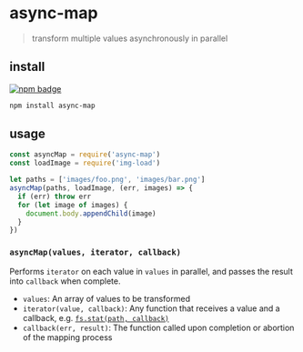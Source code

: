 # async-map
> transform multiple values asynchronously in parallel

## install
[![npm badge]][npm package]

```sh
npm install async-map
```

## usage
```js
const asyncMap = require('async-map')
const loadImage = require('img-load')

let paths = ['images/foo.png', 'images/bar.png']
asyncMap(paths, loadImage, (err, images) => {
  if (err) throw err
  for (let image of images) {
    document.body.appendChild(image)
  }
})
```

### `asyncMap(values, iterator, callback)`
Performs `iterator` on each value in `values` in parallel, and passes the result into `callback` when complete.
* `values`: An array of values to be transformed
* `iterator(value, callback)`: Any function that receives a value and a callback, e.g. [`fs.stat(path, callback)`](https://nodejs.org/api/fs.html#fs_fs_stat_path_callback)
* `callback(err, result)`: The function called upon completion or abortion of the mapping process

[npm package]: https://www.npmjs.org/package/async-map
[npm badge]:   https://nodei.co/npm/async-map.png?mini
